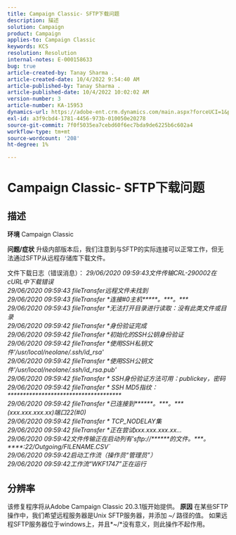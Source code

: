 ```yaml
---
title: Campaign Classic- SFTP下载问题
description: 描述
solution: Campaign
product: Campaign
applies-to: Campaign Classic
keywords: KCS
resolution: Resolution
internal-notes: E-000158633
bug: true
article-created-by: Tanay Sharma .
article-created-date: 10/4/2022 9:54:40 AM
article-published-by: Tanay Sharma .
article-published-date: 10/4/2022 10:02:02 AM
version-number: 3
article-number: KA-15953
dynamics-url: https://adobe-ent.crm.dynamics.com/main.aspx?forceUCI=1&pagetype=entityrecord&etn=knowledgearticle&id=ff71298d-ca43-ed11-bba2-0022480868ff
exl-id: a3f9cbd4-1781-4456-973b-010050e20278
source-git-commit: 7f0f5035ea7cebd60f6ec7bda9de6225b6c602a4
workflow-type: tm+mt
source-wordcount: '208'
ht-degree: 1%

---
```


# Campaign Classic- SFTP下载问题

## 描述

<b>环境</b>
Campaign Classic


<b>问题/症状</b>
升级内部版本后，我们注意到与SFTP的实际连接可以正常工作，但无法通过SFTP从远程存储库下载文件。

文件下载日志（错误消息）：
*29/06/2020 09:59:43文件传输CRL-290002在cURL中下载错误
<br>29/06/2020 09:59:43 fileTransfer远程文件未找到
<br>29/06/2020 09:59:43 fileTransfer \*连接#0主机\*\*\*\*\*。\*\*\*。\*\*\*
<br>29/06/2020 09:59:43 fileTransfer \*无法打开目录进行读取：没有此类文件或目录
<br>29/06/2020 09:59:42 fileTransfer \*身份验证完成
<br>29/06/2020 09:59:42 fileTransfer \*初始化的SSH公钥身份验证
<br>29/06/2020 09:59:42 fileTransfer \*使用SSH私钥文件&#39;/usr/local/neolane/.ssh/id_rsa&#39;
<br>29/06/2020 09:59:42 fileTransfer \*使用SSH公钥文件&#39;/usr/local/neolane/.ssh/id_rsa.pub&#39;
<br>29/06/2020 09:59:42 fileTransfer \* SSH身份验证方法可用：publickey，密码
<br>29/06/2020 09:59:42 fileTransfer \* SSH MD5指纹：\*\*\*\*\*\*\*\*\*\*\*\*\*\*\*\*\*\*\*\*\*\*\*\*\*\*\*\*\*\*\*\*\*\*\*\*\*
<br>29/06/2020 09:59:42 fileTransfer \*已连接到\*\*\*\*\*\*。\*\*\*。\*\*\*(xxx.xxx.xxx.xx)端口22(#0)
<br>29/06/2020 09:59:42 fileTransfer \* TCP_NODELAY集
<br>29/06/2020 09:59:42 fileTransfer \*正在尝试xxx.xxx.xxx.xx...
<br>29/06/2020 09:59:42文件传输正在启动列有&#39;sftp://\*\*\*\*\*\*的文件。\*\*\*。\*\*\*\*:22/Outgoing/FILENAME.CSV`
<br>29/06/2020 09:59:42启动工作流（操作员“管理员”）
<br>29/06/2020 09:59:42工作流“WKF1747”正在运行*

## 分辨率


该修复程序将从Adobe Campaign Classic 20.3.1版开始提供。
<b>原因</b>
在某些SFTP操作中，我们希望远程服务器是Unix SFTP服务器，并添加 *~/* 路径的值。
如果远程SFTP服务器位于windows上，并且*~/*没有意义，则此操作不起作用。
